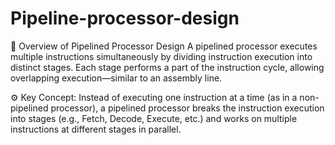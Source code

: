 # Pipeline-processor-design

🧭 Overview of Pipelined Processor Design
A pipelined processor executes multiple instructions simultaneously by dividing instruction execution into distinct stages. Each stage performs a part of the instruction cycle, allowing overlapping execution—similar to an assembly line.

⚙️ Key Concept:
Instead of executing one instruction at a time (as in a non-pipelined processor), a pipelined processor breaks the instruction execution into stages (e.g., Fetch, Decode, Execute, etc.) and works on multiple instructions at different stages in parallel.
